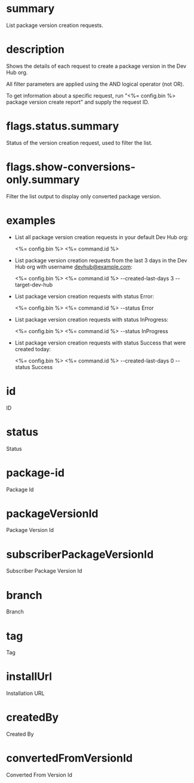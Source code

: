 # summary

List package version creation requests.

# description

Shows the details of each request to create a package version in the Dev Hub org.

All filter parameters are applied using the AND logical operator (not OR).

To get information about a specific request, run "<%= config.bin %> package version create report" and supply the request ID.

# flags.status.summary

Status of the version creation request, used to filter the list.

# flags.show-conversions-only.summary

Filter the list output to display only converted package version.

# examples

- List all package version creation requests in your default Dev Hub org:

  <%= config.bin %> <%= command.id %>

- List package version creation requests from the last 3 days in the Dev Hub org with username devhub@example.com:

  <%= config.bin %> <%= command.id %> --created-last-days 3 --target-dev-hub

- List package version creation requests with status Error:

  <%= config.bin %> <%= command.id %> --status Error

- List package version creation requests with status InProgress:

  <%= config.bin %> <%= command.id %> --status InProgress

- List package version creation requests with status Success that were created today:

  <%= config.bin %> <%= command.id %> --created-last-days 0 --status Success

# id

ID

# status

Status

# package-id

Package Id

# packageVersionId

Package Version Id

# subscriberPackageVersionId

Subscriber Package Version Id

# branch

Branch

# tag

Tag

# installUrl

Installation URL

# createdBy

Created By

# convertedFromVersionId

Converted From Version Id
